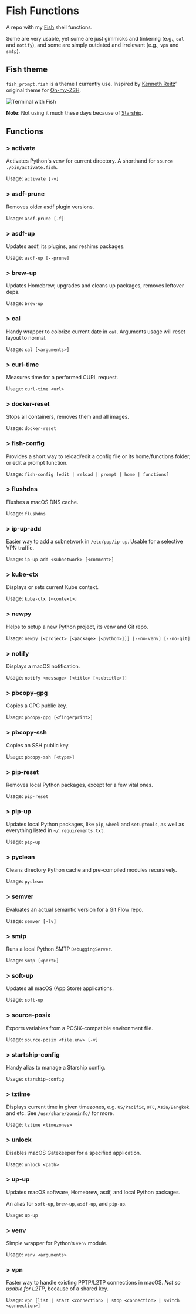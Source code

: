 # Fish Functions

A repo with my [Fish](http://fishshell.com) shell functions.

Some are very usable, yet some are just gimmicks and tinkering (e.g., `cal` and
`notify`), and some are simply outdated and irrelevant (e.g., `vpn` and `smtp`).

## Fish theme

`fish_prompt.fish` is a theme I currently use. Inspired by
[Kenneth Reitz](https://github.com/kennethreitz)’ original theme for
[Oh-my-ZSH](https://github.com/robbyrussell/oh-my-zsh).

![Terminal with Fish](https://user-images.githubusercontent.com/278423/27943158-783e5b80-62e5-11e7-863b-053dd9d897ab.png)

**Note**: Not using it much these days because of [Starship](https://starship.rs).

## Functions

### > activate

Activates Python's venv for current directory. A shorthand for
`source ./bin/activate.fish`.

Usage: `activate [-v]`

### > asdf-prune

Removes older asdf plugin versions.

Usage: `asdf-prune [-f]`

### > asdf-up

Updates asdf, its plugins, and reshims packages.

Usage: `asdf-up [--prune]`

### > brew-up

Updates Homebrew, upgrades and cleans up packages, removes leftover deps.

Usage: `brew-up`

### > cal

Handy wrapper to colorize current date in `cal`. Arguments usage will reset layout to
normal.

Usage: `cal [<arguments>]`

### > curl-time

Measures time for a performed CURL request.

Usage: `curl-time <url>`

### > docker-reset

Stops all containers, removes them and all images.

Usage: `docker-reset`

### > fish-config

Provides a short way to reload/edit a config file or its home/functions folder, or edit
a prompt function.

Usage: `fish-config [edit | reload | prompt | home | functions]`

### > flushdns

Flushes a macOS DNS cache.

Usage: `flushdns`

### > ip-up-add

Easier way to add a subnetwork in `/etc/ppp/ip-up`. Usable for a selective VPN traffic.

Usage: `ip-up-add <subnetwork> [<comment>]`

### > kube-ctx

Displays or sets current Kube context.

Usage: `kube-ctx [<context>]`

### > newpy

Helps to setup a new Python project, its venv and Git repo.

Usage: `newpy [<project> [<package> [<python>]]] [--no-venv] [--no-git]`

### > notify

Displays a macOS notification.

Usage: `notify <message> [<title> [<subtitle>]]`

### > pbcopy-gpg

Copies a GPG public key.

Usage: `pbcopy-gpg [<fingerprint>]`

### > pbcopy-ssh

Copies an SSH public key.

Usage: `pbcopy-ssh [<type>]`

### > pip-reset

Removes local Python packages, except for a few vital ones.

Usage: `pip-reset`

### > pip-up

Updates local Python packages, like `pip`, `wheel` and `setuptools`, as well as
everything listed in `~/.requirements.txt`.

Usage: `pip-up`

### > pyclean

Cleans directory Python cache and pre-compiled modules recursively.

Usage: `pyclean`

### > semver

Evaluates an actual semantic version for a Git Flow repo.

Usage: `semver [-lv]`

### > smtp

Runs a local Python SMTP ``DebuggingServer``.

Usage: `smtp [<port>]`

### > soft-up

Updates all macOS (App Store) applications.

Usage: `soft-up`

### > source-posix

Exports variables from a POSIX-compatible environment file.

Usage: `source-posix <file.env> [-v]`

### > startship-config

Handy alias to manage a Starship config.

Usage: `starship-config`

### > tztime

Displays current time in given timezones, e.g. `US/Pacific`, `UTC`, `Asia/Bangkok` and
etc. See `/usr/share/zoneinfo/` for more.

Usage: `tztime <timezones>`

### > unlock

Disables macOS Gatekeeper for a specified application.

Usage: `unlock <path>`

### > up-up

Updates macOS software, Homebrew, asdf, and local Python packages.

An alias for `soft-up`, `brew-up`, `asdf-up`, and `pip-up`.

Usage: `up-up`

### > venv

Simple wrapper for Python’s `venv` module.

Usage: `venv <arguments>`

### > vpn

Faster way to handle existing PPTP/L2TP connections in macOS. _Not so usable for L2TP_,
because of a shared key.

Usage: `vpn [list | start <connection> | stop <connection> | switch <connection>]`
